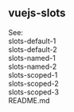 vuejs-slots
-----------
See:<br>
slots-default-1<br>
slots-default-2<br>
slots-named-1<br>
slots-named-2<br>
slots-scoped-1<br>
slots-scoped-2<br>
slots-scoped-3<br>
README.md
